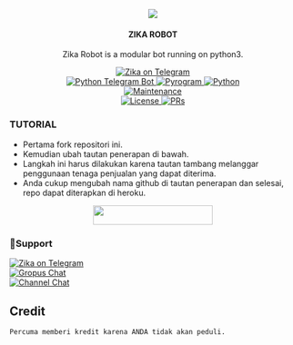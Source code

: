 <p align="center">
  <img src="https://telegra.ph/file/554a2a42a50326a0cc482.jpg">
</p>

<h4><p align="center"> ZIKA ROBOT </p></h4>

<p align="center">Zika Robot is a modular bot running on python3.</p>

<p align="center">
<a href="https://t.me/Anon907"> <img src="https://img.shields.io/badge/Zika-Robot-blue?&logo=telegram" alt="Zika on Telegram" /> </a><br>
<a href="https://python-telegram-bot.org"> <img src="https://img.shields.io/badge/PTB-13.13-white?&style=flat-round&logo=github" alt="Python Telegram Bot" /> </a>
<a href="https://docs.pyrogram.dev"> <img src="https://img.shields.io/badge/Pyrogram-2.0.97-red?&style=flat-round&logo=github" alt="Pyrogram" /> </a>
<a href="https://docs.python.org"> <img src="https://img.shields.io/badge/Python-3.9.16-purple?&style=flat-round&logo=python" alt="Python" /> </a><br>
<a href="https://GitHub.com/Anon907/ZikaUserbot"> <img src="https://img.shields.io/badge/Maintained-Ling-yellow.svg" alt="Maintenance" /> </a><br>
<a href="https://github.com/Anon907/ZikaUserbot/blob/main/LICENSE"> <img src="https://img.shields.io/badge/License-GPLv3-blue.svg" alt="License" /> </a>
<a href="https://makeapullrequest.com"> <img src="https://img.shields.io/badge/PRs-Welcome-blue.svg?style=flat-round" alt="PRs" /> </a>
</p>

### TUTORIAL

- Pertama fork repositori ini.
- Kemudian ubah tautan penerapan di bawah.
- Langkah ini harus dilakukan karena tautan tambang melanggar penggunaan tenaga penjualan yang dapat diterima.
- Anda cukup mengubah nama github di tautan penerapan dan selesai, repo dapat diterapkan di heroku.

<p align="center"><a href="https://dashboard.heroku.com/new?template=https://github.com/Anon907/ZikaUserbot"> <img 
src="https://img.shields.io/badge/Deploy%20To%20Heroku-red?style=flat&logo=heroku" width="210" height="34.45" /></a></p>


### 📝Support
<p>
<a href="https://t.me/Anon907"> <img src="https://img.shields.io/badge/Zika-blue?&logo=telegram" alt="Zika on Telegram" /> </a><br>
<a href="https://t.me/ZikaSupportGroup"> <img src="https://img.shields.io/badge/Update-Chat-blue?&logo=telegram" alt="Gropus Chat" /> </a><br>
<a href="https://t.me/heinoob"> <img src="https://img.shields.io/badge/Support-Channel-blue?&logo=telegram" alt="Channel Chat" /> </a><br>
</p>



## Credit 

```
Percuma memberi kredit karena ANDA tidak akan peduli.
```
